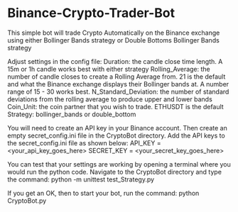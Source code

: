 # Binance-Crypto-Trader-Bot

This simple bot will trade Crypto Automatically on the Binance exchange using either Bollinger Bands strategy or Double Bottoms Bollinger Bands strategy

Adjust settings in the config file:
Duration: the candle close time length. A 15m or 1h candle works best with either strategy
Rolling_Average: the number of candle closes to create a Rolling Average from. 21 is the default and what the Binance exchange displays their Bollinger bands at. A number range of 15 - 30 works best.
N_Standard_Deviation: the number of standard deviations from the rolling average to produce upper and lower bands
Coin_Unit: the coin partner that you wish to trade. ETHUSDT is the default
Strategy: bollinger_bands or double_bottom

You will need to create an API key in your Binance account. Then create an empty secret_config.ini file in the CryptoBot directory. Add the API keys to the secret_config.ini file as shown below:
API_KEY = <your_api_key_goes_here>
SECRET_KEY = <your_secret_key_goes_here>

You can test that your settings are working by opening a terminal where you would run the python code. Navigate to the CryptoBot directory and type the command:
python -m unittest test_Strategy.py

If you get an OK, then to start your bot, run the command:
python CryptoBot.py

